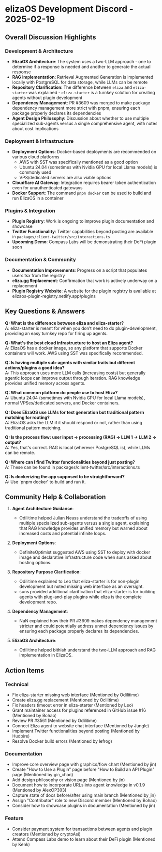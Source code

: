 # elizaOS Development Discord - 2025-02-19

## Overall Discussion Highlights

### Development & Architecture
- **ElizaOS Architecture**: The system uses a two-LLM approach - one to determine if a response is needed and another to generate the actual response
- **RAG Implementation**: Retrieval Augmented Generation is implemented locally with PostgreSQL for data storage, while LLMs can be remote
- **Repository Clarification**: The difference between `eliza` and `eliza-starter` was explained - `eliza-starter` is a turnkey solution for creating agents without plugin development
- **Dependency Management**: PR #3609 was merged to make package dependency management more strict with pnpm, ensuring each package properly declares its dependencies
- **Agent Design Philosophy**: Discussion about whether to use multiple specialized sub-agents versus a single comprehensive agent, with notes about cost implications

### Deployment & Infrastructure
- **Deployment Options**: Docker-based deployments are recommended on various cloud platforms
  - AWS with SST was specifically mentioned as a good option
  - Ubuntu 24.04 (sometimes with Nvidia GPU for local Llama models) is commonly used
  - VPS/dedicated servers are also viable options
- **Cloudflare AI Gateway**: Integration requires bearer token authentication even for unauthenticated gateways
- **Docker Support**: The command `pnpm docker` can be used to build and run ElizaOS in a container

### Plugins & Integration
- **Plugin Registry**: Work is ongoing to improve plugin documentation and showcase
- **Twitter Functionality**: Twitter capabilities beyond posting are available in `packages/client-twitter/src/interactions.ts`
- **Upcoming Demo**: Compass Labs will be demonstrating their DeFi plugin soon

### Documentation & Community
- **Documentation Improvements**: Progress on a script that populates users.tsx from the registry
- **eliza.gg Replacement**: Confirmation that work is actively underway on a replacement
- **Plugin Registry Website**: A website for the plugin registry is available at elizaos-plugin-registry.netlify.app/plugins

## Key Questions & Answers

**Q: What is the difference between eliza and eliza-starter?**  
A: eliza-starter is meant for when you don't need to do plugin-development, providing an easy turnkey repo for firing up agents.

**Q: What's the best cloud infrastructure to host an Eliza agent?**  
A: ElizaOS has a docker image, so any platform that supports Docker containers will work. AWS using SST was specifically recommended.

**Q: Is having multiple sub-agents with similar traits but different actions/plugins a good idea?**  
A: This approach uses more LLM calls (increasing costs) but generally agentic loops can improve output through iteration. RAG knowledge provides unified memory across agents.

**Q: What common platform do people use to host Eliza?**  
A: Ubuntu 24.04 (sometimes with Nvidia GPU for local Llama models), normal VPSes/dedicated servers, and Docker containers.

**Q: Does ElizaOS use LLMs for text generation but traditional pattern matching for routing?**  
A: ElizaOS asks the LLM if it should respond or not, rather than using traditional pattern matching.

**Q: Is the process flow: user input -> processing (RAG) -> LLM 1 -> LLM 2 -> output?**  
A: Yes, that's correct. RAG is local (wherever PostgreSQL is), while LLMs can be remote.

**Q: Where can I find Twitter functionalities beyond just posting?**  
A: These can be found in packages/client-twitter/src/interactions.ts

**Q: Is dockerizing the app supposed to be straightforward?**  
A: Use 'pnpm docker' to build and run it.

## Community Help & Collaboration

1. **Agent Architecture Guidance**:
   - Odilitime helped Julian Neuss understand the tradeoffs of using multiple specialized sub-agents versus a single agent, explaining that RAG knowledge provides unified memory but warned about increased costs and potential infinite loops.

2. **Deployment Options**:
   - DefiniteOptimist suggested AWS using SST to deploy with docker image and declarative infrastructure code when suns asked about hosting options.

3. **Repository Purpose Clarification**:
   - Odilitime explained to Leo that eliza-starter is for non-plugin development but noted missing web interface as an oversight.
   - suns provided additional clarification that eliza-starter is for building agents with plug-and-play plugins while eliza is the complete development repo.

4. **Dependency Management**:
   - NaN explained how their PR #3609 makes dependency management stricter and could potentially address unmet dependency issues by ensuring each package properly declares its dependencies.

5. **ElizaOS Architecture**:
   - Odilitime helped bithiah understand the two-LLM approach and RAG implementation in ElizaOS.

## Action Items

### Technical
- Fix eliza-starter missing web interface (Mentioned by Odilitime)
- Create eliza.gg replacement (Mentioned by Odilitime)
- Fix headers timeout error in eliza-starter (Mentioned by Leo)
- Grant maintainer access for plugins referenced in GitHub issue #16 (Mentioned by Bohao)
- Review PR #3561 (Mentioned by Odilitime)
- Connect Eliza agent to website chat interface (Mentioned by Jungle)
- Implement Twitter functionalities beyond posting (Mentioned by Hudpire)
- Resolve Docker build errors (Mentioned by lefrog)

### Documentation
- Improve core overview page with graphics/flow chart (Mentioned by jin)
- Create "How to Use a Plugin" page before "How to Build an API Plugin" page (Mentioned by gin_chan)
- Add design philosophy or vision page (Mentioned by jin)
- Document how to incorporate URLs into agent knowledge in v0.1.9 (Mentioned by AlexOP303)
- Capture state of docs before/after using main branch (Mentioned by jin)
- Assign "Contributor" role to new Discord member (Mentioned by Bohao)
- Consider how to showcase plugins in documentation (Mentioned by jin)

### Feature
- Consider payment system for transactions between agents and plugin creators (Mentioned by cryptoAsi)
- Attend Compass Labs demo to learn about their DeFi plugin (Mentioned by Kenk)